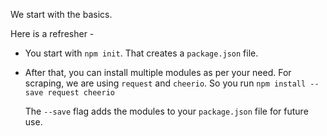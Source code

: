 We start with the basics.

Here is a refresher - 

* You start with `npm init`. That creates a `package.json` file. 
* After that, you can install multiple modules as per your need. For scraping, we are using `request` and `cheerio`. So you run
    `npm install --save request cheerio`
    
    The `--save` flag adds the modules to your `package.json` file for future use. 


